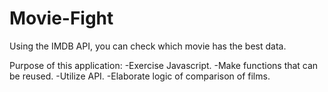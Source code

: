 # Movie-Fight

Using the IMDB API, you can check which movie has the best data.

Purpose of this application:
-Exercise Javascript.
-Make functions that can be reused.
-Utilize API.
-Elaborate logic of comparison of films.
